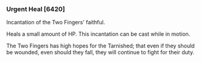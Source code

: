 ### Urgent Heal [6420]

Incantation of the Two Fingers' faithful.

Heals a small amount of HP. This incantation can be cast while in motion.

The Two Fingers has high hopes for the Tarnished; that even if they should be wounded, even should they fall, they will continue to fight for their duty.